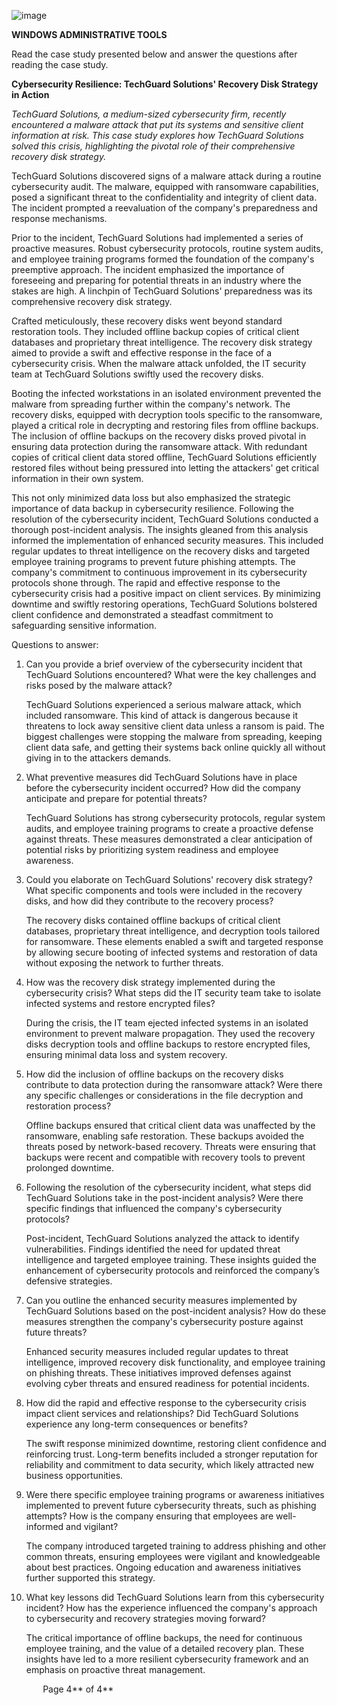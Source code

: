 ![image](https://github.com/user-attachments/assets/61407dad-a566-4597-bfd0-efe5da00fe89)

**WINDOWS ADMINISTRATIVE TOOLS**

Read the case study presented below and answer the questions after reading the case study.

**Cybersecurity Resilience: TechGuard Solutions' Recovery Disk Strategy in Action**

*TechGuard Solutions, a medium-sized cybersecurity firm, recently encountered a malware attack that put its systems and sensitive client information at risk. This case study explores how TechGuard Solutions solved this crisis, highlighting the pivotal role of their comprehensive recovery disk strategy.*

TechGuard Solutions discovered signs of a malware attack during a routine cybersecurity audit. The malware, equipped with ransomware capabilities, posed a significant threat to the confidentiality and integrity of client data. The incident prompted a reevaluation of the company's preparedness and response mechanisms. 

Prior to the incident, TechGuard Solutions had implemented a series of proactive measures. Robust cybersecurity protocols, routine system audits, and employee training programs formed the foundation of the company's preemptive approach. The incident emphasized the importance of foreseeing and preparing for potential threats in an industry where the stakes are high. A linchpin of TechGuard Solutions' preparedness was its comprehensive recovery disk strategy. 

Crafted meticulously, these recovery disks went beyond standard restoration tools. They included offline backup copies of critical client databases and proprietary threat intelligence. The recovery disk strategy aimed to provide a swift and effective response in the face of a cybersecurity crisis. When the malware attack unfolded, the IT security team at TechGuard Solutions swiftly used the recovery disks. 

Booting the infected workstations in an isolated environment prevented the malware from spreading further within the company's network. The recovery disks, equipped with decryption tools specific to the ransomware, played a critical role in decrypting and restoring files from offline backups. The inclusion of offline backups on the recovery disks proved pivotal in ensuring data protection during the ransomware attack. With redundant copies of critical client data stored offline, TechGuard Solutions efficiently restored files without being pressured into letting the attackers' get critical information in their own system. 

This not only minimized data loss but also emphasized the strategic importance of data backup in cybersecurity resilience. Following the resolution of the cybersecurity incident, TechGuard Solutions conducted a thorough post-incident analysis. The insights gleaned from this analysis informed the implementation of enhanced security measures. This included regular updates to threat intelligence on the recovery disks and targeted employee training programs to prevent future phishing attempts. The company's commitment to continuous improvement in its cybersecurity protocols shone through. The rapid and effective response to the cybersecurity crisis had a positive impact on client services. By minimizing downtime and swiftly restoring operations, TechGuard Solutions bolstered client confidence and demonstrated a steadfast commitment to safeguarding sensitive information.



























Questions to answer:

1. Can you provide a brief overview of the cybersecurity incident that TechGuard Solutions encountered? What were the key challenges and risks posed by the malware attack?

   TechGuard Solutions experienced a serious malware attack, which included ransomware. This kind of attack is dangerous because it threatens to lock away sensitive client data unless a ransom is paid. The biggest challenges were stopping the malware from spreading, keeping client data safe, and getting their systems back online quickly all without giving in to the attackers demands.

1. What preventive measures did TechGuard Solutions have in place before the cybersecurity incident occurred? How did the company anticipate and prepare for potential threats?

   TechGuard Solutions has strong cybersecurity protocols, regular system audits, and employee training programs to create a proactive defense against threats. These measures demonstrated a clear anticipation of potential risks by prioritizing system readiness and employee awareness.

1. Could you elaborate on TechGuard Solutions' recovery disk strategy? What specific components and tools were included in the recovery disks, and how did they contribute to the recovery process?

   The recovery disks contained offline backups of critical client databases, proprietary threat intelligence, and decryption tools tailored for ransomware. These elements enabled a swift and targeted response by allowing secure booting of infected systems and restoration of data without exposing the network to further threats.

1. How was the recovery disk strategy implemented during the cybersecurity crisis? What steps did the IT security team take to isolate infected systems and restore encrypted files?

   During the crisis, the IT team ejected infected systems in an isolated environment to prevent malware propagation. They used the recovery disks decryption tools and offline backups to restore encrypted files, ensuring minimal data loss and system recovery.

1. How did the inclusion of offline backups on the recovery disks contribute to data protection during the ransomware attack? Were there any specific challenges or considerations in the file decryption and restoration process?

   Offline backups ensured that critical client data was unaffected by the ransomware, enabling safe restoration. These backups avoided the threats posed by network-based recovery. Threats were ensuring that backups were recent and compatible with recovery tools to prevent prolonged downtime.

1. Following the resolution of the cybersecurity incident, what steps did TechGuard Solutions take in the post-incident analysis? Were there specific findings that influenced the company's cybersecurity protocols?

   Post-incident, TechGuard Solutions analyzed the attack to identify vulnerabilities. Findings identified the need for updated threat intelligence and targeted employee training. These insights guided the enhancement of cybersecurity protocols and reinforced the company’s defensive strategies. 

1. Can you outline the enhanced security measures implemented by TechGuard Solutions based on the post-incident analysis? How do these measures strengthen the company's cybersecurity posture against future threats?

   Enhanced security measures included regular updates to threat intelligence, improved recovery disk functionality, and employee training on phishing threats. These initiatives improved defenses against evolving cyber threats and ensured readiness for potential incidents.

1. How did the rapid and effective response to the cybersecurity crisis impact client services and relationships? Did TechGuard Solutions experience any long-term consequences or benefits?

   The swift response minimized downtime, restoring client confidence and reinforcing trust. Long-term benefits included a stronger reputation for reliability and commitment to data security, which likely attracted new business opportunities.

1. Were there specific employee training programs or awareness initiatives implemented to prevent future cybersecurity threats, such as phishing attempts? How is the company ensuring that employees are well-informed and vigilant?

   The company introduced targeted training to address phishing and other common threats, ensuring employees were vigilant and knowledgeable about best practices. Ongoing education and awareness initiatives further supported this strategy.

1. What key lessons did TechGuard Solutions learn from this cybersecurity incident? How has the experience influenced the company's approach to cybersecurity and recovery strategies moving forward?

   The critical importance of offline backups, the need for continuous employee training, and the value of a detailed recovery plan. These insights have led to a more resilient cybersecurity framework and an emphasis on proactive threat management. 




`		`Page 4** of 4**	
